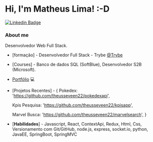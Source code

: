 # Hi, I'm Matheus Lima! :-D

[![Linkedin Badge](https://img.shields.io/badge/-LinkedIn-blue?style=flat-square&logo=Linkedin&logoColor=white&link=https://www.linkedin.com/in/matheus-lima-dev/)](https://www.linkedin.com/in/matheus-lima-dev/)


### About me
Desenvolvedor Web Full Stack.

- [formação] - Desenvolvedor Full Stack - Trybe [@Trybe](https://www.betrybe.com/)

- [Courses] - Banco de dados SQL (SoftBlue), Desenvolvedor S2B (Microsoft). 

- [Portfólio](https://matheusdev.website/) 💻

- [Projetos Recentes] - {
    Pokedex: 'https://github.com/theusseveen22/pokedexapi',
    
    Kpis Pesquisa: 'https://github.com/theusseveen22/kpisapp',

    Marvel Busca: 'https://github.com/theusseveen22/marvelsearch',
}


- [<b>Habilidades</b>] - Javascript, React, ContextApi, Redux, Html, Css, Versionamento com Git/GitHub, node.js, express, socket.io, python, JavaEE, SpringBoot, SpringMVC

